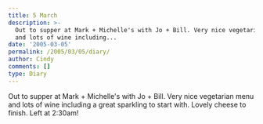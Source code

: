 ```yaml
---
title: 5 March
description: >-
  Out to supper at Mark + Michelle's with Jo + Bill. Very nice vegetarian menu
  and lots of wine including...
date: '2005-03-05'
permalink: /2005/03/05/diary/
author: Cindy
comments: []
type: Diary
---
```


Out to supper at Mark + Michelle's with Jo + Bill. Very nice vegetarian menu and lots of wine including a great sparkling to start with. Lovely cheese to finish. Left at 2:30am!
